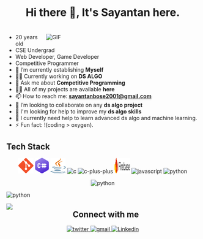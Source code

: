 ### <h1 align="center">Hi there 👋, It's Sayantan here. <h1>
<img align="right" alt="GIF" src="https://media.giphy.com/media/xUA7bdpLxQhsSQdyog/giphy.gif" width="400px" />

- 20 years old
- CSE Undergrad
- Web Developer, Game Developer
- Competitive Programmer
- 🌱 I’m currently establishing **Myself**
- 👨‍💻 Currently working on **DS ALGO**
- 💬 Ask me about **Competitive Programming**
- 👨‍💻 All of my projects are available **here**
- 📫 How to reach me: **sayantanbose2001@gmail.com**
- 👯 I’m looking to collaborate on any **ds algo project**
- 🤔 I'm looking for help to improve my **ds algo skills**
- 🔭 I currently need help to learn advanced ds algo and machine learning.
- ⚡ Fun fact: !(coding > oxygen).

## Tech Stack
<p align="center">
<img src="https://github.com/devicons/devicon/blob/master/icons/git/git-plain.svg" alt="git" width="40" height="40"/>
<img src="https://raw.githubusercontent.com/gilbarbara/logos/master/logos/c-sharp.svg" alt="c-sharp" widht="40" height="40" />
<img src="https://raw.githubusercontent.com/gilbarbara/logos/master/logos/java.svg" alt="java" width="40" height="40"/>
<img src="https://raw.githubusercontent.com/gilbarbara/logos/master/logos/c.svg" alt="c" width="40" height="40"/> 
<img src="https://raw.githubusercontent.com/gilbarbara/logos/master/logos/c-plusplus.svg" alt="c-plus-plus" width="40" height="40"/>
<img src="https://raw.githubusercontent.com/gilbarbara/logos/master/logos/firebase.svg" alt="Firebase" width="40" height="40"/>
<img src="https://github.com/gilbarbara/logos/blob/master/logos/javascript.svg" alt="javascript" width="40" height="40"/> 
<img src="https://github.com/gilbarbara/logos/blob/master/logos/react.svg" alt="python" width="40" height="40"/></p>

</p>
<p align="center">
 <img src="https://github.com/gilbarbara/logos/blob/master/logos/bootstrap.svg" alt="python" width="40" height="40"/></p>
 <img src="https://upload.wikimedia.org/wikipedia/commons/thumb/d/d5/CSS3_logo_and_wordmark.svg/1200px-CSS3_logo_and_wordmark.svg.png" alt="python" width="40" height="40"/></p>
 
</p>

<img align="left" src="https://github-readme-stats.vercel.app/api?username=sayantan1413&count_private=true&hide_border=false&show_icons=true&theme=dark" />

<h2 align="center" >Connect with me</h2>
<div align="center">
</a>
<a href="https://twitter.com/sayanta33163352" target="_blank">
<img src=https://img.shields.io/badge/twitter-%2300acee.svg?&style=for-the-badge&logo=twitter&logoColor=white alt=twitter style="margin-bottom: 5px;" />
</a>
<a href="mailto:sayantanbose2001@gmail.com?hl=en" target="_blank">
<img src=https://img.shields.io/badge/gmail-%23DC493C.svg?&style=for-the-badge&logo=gmail&logoColor=white alt=gmail style="margin-bottom: 5px;" />
</a> 
<a href="https://www.linkedin.com/in/sayantan-bose-14134a1a6/" target="_blank">
<img src=https://img.shields.io/badge/linkedin-%231E77B5.svg?&style=for-the-badge&logo=linkedin&logoColor=white alt=Linkedin style="margin-bottom: 5px;" />
</a>
</div>

